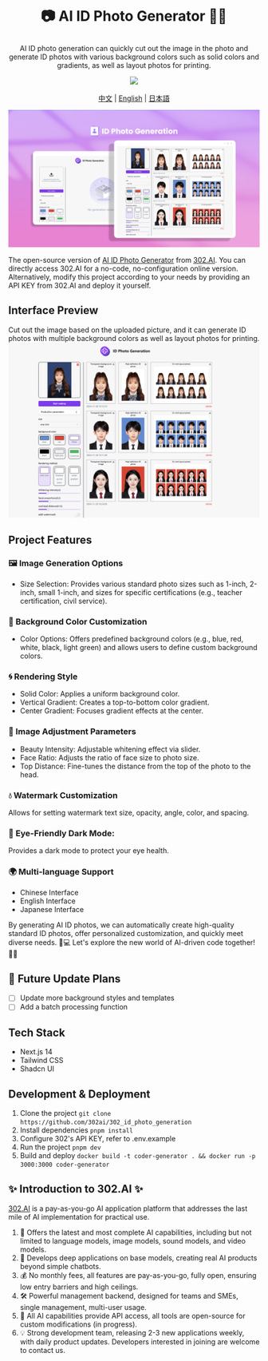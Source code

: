 # <p align="center">📷 AI ID Photo Generator 🚀✨</p>

<p align="center">AI ID photo generation can quickly cut out the image in the photo and generate ID photos with various background colors such as solid colors and gradients, as well as layout photos for printing.</p>

<p align="center"><a href="https://302.ai/en/tools/idphotos/" target="blank"><img src="https://file.302ai.cn/gpt/imgs/github/302_badge.png" /></a></p >

<p align="center"><a href="README_zh.md">中文</a> | <a href="README.md">English</a> | <a href="README_ja.md">日本語</a></p>

![Interface Preview](docs/证件照生成en.png)

The open-source version of [AI ID Photo Generator](https://302.ai/tools/idphotos/) from [302.AI](https://302.ai).
You can directly access 302.AI for a no-code, no-configuration online version.
Alternatively, modify this project according to your needs by providing an API KEY from 302.AI and deploy it yourself.

## Interface Preview
Cut out the image based on the uploaded picture, and it can generate ID photos with multiple background colors as well as layout photos for printing.
![Interface Preview](docs/证件照2.png)

## Project Features
### 🖼️ Image Generation Options
   - Size Selection: Provides various standard photo sizes such as 1-inch, 2-inch, small 1-inch, and sizes for specific certifications (e.g., teacher certification, civil service).

### 🎨 Background Color Customization
   - Color Options: Offers predefined background colors (e.g., blue, red, white, black, light green) and allows users to define custom background colors.

### 🌀 Rendering Style
   - Solid Color: Applies a uniform background color.
   - Vertical Gradient: Creates a top-to-bottom color gradient.
   - Center Gradient: Focuses gradient effects at the center.

### 🔧 Image Adjustment Parameters
   - Beauty Intensity: Adjustable whitening effect via slider.
   - Face Ratio: Adjusts the ratio of face size to photo size.
   - Top Distance: Fine-tunes the distance from the top of the photo to the head.

### 💧 Watermark Customization
Allows for setting watermark text size, opacity, angle, color, and spacing.

### 🌙 Eye-Friendly Dark Mode:
Provides a dark mode to protect your eye health.

### 🌍 Multi-language Support
- Chinese Interface
- English Interface
- Japanese Interface


By generating AI ID photos, we can automatically create high-quality standard ID photos, offer personalized customization, and quickly meet diverse needs. 🎉💻 Let's explore the new world of AI-driven code together! 🌟🚀

## 🚩 Future Update Plans 
- [ ] Update more background styles and templates
- [ ] Add a batch processing function

## Tech Stack
- Next.js 14
- Tailwind CSS
- Shadcn UI

## Development & Deployment
1. Clone the project `git clone https://github.com/302ai/302_id_photo_generation`
2. Install dependencies `pnpm install`
3. Configure 302's API KEY, refer to .env.example
4. Run the project `pnpm dev`
5. Build and deploy `docker build -t coder-generator . && docker run -p 3000:3000 coder-generator`


## ✨ Introduction to 302.AI ✨
[302.AI](https://302.ai) is a pay-as-you-go AI application platform that addresses the last mile of AI implementation for practical use.
1. 🧠 Offers the latest and most complete AI capabilities, including but not limited to language models, image models, sound models, and video models.
2. 🚀 Develops deep applications on base models, creating real AI products beyond simple chatbots.
3. 💰 No monthly fees, all features are pay-as-you-go, fully open, ensuring low entry barriers and high ceilings.
4. 🛠 Powerful management backend, designed for teams and SMEs, single management, multi-user usage.
5. 🔗 All AI capabilities provide API access, all tools are open-source for custom modifications (in progress).
6. 💡 Strong development team, releasing 2-3 new applications weekly, with daily product updates. Developers interested in joining are welcome to contact us.
